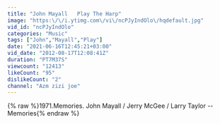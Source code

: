 ```yaml
---
title: "John Mayall   Play The Harp"
image: "https:\/\/i.ytimg.com\/vi\/ncPJyIndOlo\/hqdefault.jpg"
vid_id: "ncPJyIndOlo"
categories: "Music"
tags: ["John","Mayall","Play"]
date: "2021-06-16T12:45:21+03:00"
vid_date: "2012-08-17T12:08:41Z"
duration: "PT7M37S"
viewcount: "12413"
likeCount: "95"
dislikeCount: "2"
channel: "Azm zizi joe"
---
```

{% raw %}1971.Memories. John Mayall / Jerry McGee / Larry Taylor ‎-- Memories{% endraw %}
